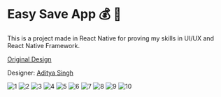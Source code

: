 # Easy Save App :moneybag: :purple_heart:
This is a project made in React Native for proving my skills in UI/UX and React Native Framework.

[Original Design](https://www.behance.net/gallery/81311133/EasySave-Money-Saving-App-UIUx)

Designer: [Aditya Singh](https://www.behance.net/adityapro)

![1](https://user-images.githubusercontent.com/20091777/119235656-9854fc80-bb01-11eb-9663-06ec36ef4fb0.jpg)
![2](https://user-images.githubusercontent.com/20091777/119235677-b7ec2500-bb01-11eb-9d3b-283510c762b7.jpg)
![3](https://user-images.githubusercontent.com/20091777/119235687-c33f5080-bb01-11eb-96a5-ceb6223a2608.jpg)
![4](https://user-images.githubusercontent.com/20091777/119235696-cfc3a900-bb01-11eb-85ca-a39943ece6a4.jpg)
![5](https://user-images.githubusercontent.com/20091777/119235827-495b9700-bb02-11eb-98da-bd6fc886ab74.jpg)
![6](https://user-images.githubusercontent.com/20091777/119235831-5082a500-bb02-11eb-8f69-9d9891b55de9.jpg)
![7](https://user-images.githubusercontent.com/20091777/119235844-5ed0c100-bb02-11eb-9331-4263785cc210.jpg)
![8](https://user-images.githubusercontent.com/20091777/119235846-62fcde80-bb02-11eb-9ddd-645851e3fdf3.jpg)
![9](https://user-images.githubusercontent.com/20091777/119235849-66906580-bb02-11eb-86e1-8eca82eea600.jpg)
![10](https://user-images.githubusercontent.com/20091777/119235852-698b5600-bb02-11eb-842b-1fbeae297170.jpg)
